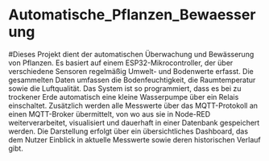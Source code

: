 # Automatische_Pflanzen_Bewaesserung
 #Dieses Projekt dient der automatischen Überwachung und Bewässerung von Pflanzen. Es basiert auf einem ESP32-Mikrocontroller, der über verschiedene Sensoren regelmäßig Umwelt- und Bodenwerte erfasst. Die gesammelten Daten umfassen die Bodenfeuchtigkeit, die Raumtemperatur sowie die Luftqualität. Das System ist so programmiert, dass es bei zu trockener Erde automatisch eine kleine Wasserpumpe über ein Relais einschaltet. Zusätzlich werden alle Messwerte über das MQTT-Protokoll an einen MQTT-Broker übermittelt, von wo aus sie in Node-RED weiterverarbeitet, visualisiert und dauerhaft in einer Datenbank gespeichert werden. Die Darstellung erfolgt über ein übersichtliches Dashboard, das dem Nutzer Einblick in aktuelle Messwerte sowie deren historischen Verlauf gibt.
